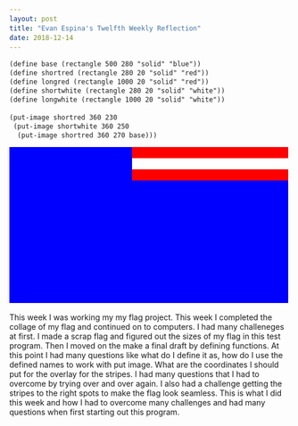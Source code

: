 ```yaml
---
layout: post
title: "Evan Espina's Twelfth Weekly Reflection"
date: 2018-12-14
---
```


```
(define base (rectangle 500 280 "solid" "blue"))
(define shortred (rectangle 280 20 "solid" "red"))
(define longred (rectangle 1000 20 "solid" "red"))
(define shortwhite (rectangle 280 20 "solid" "white"))
(define longwhite (rectangle 1000 20 "solid" "white"))

(put-image shortred 360 230
 (put-image shortwhite 360 250 
  (put-image shortred 360 270 base)))
```
![download](/images/FlagV2.png)

This week I was working my my flag project. This week I completed the collage of my flag and continued on to computers. I had many challeneges at first. I made a scrap flag and figured out the sizes of my flag in this test program. Then I moved on the make a final draft by defining functions. At this point I had many questions like what do I define it as, how do I use the defined names to work with put image. What are the coordinates I should put for the overlay for the stripes. I had many questions that I had to overcome by trying over and over again. I also had a challenge getting the stripes to the right spots to make the flag look seamless. This is what I did this week and how I had to overcome many challenges and had many questions when first starting out this program.
